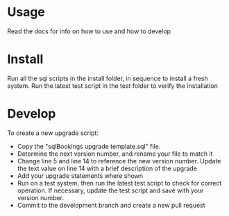 # Usage
Read the docs for info on how to use and how to develop

# Install
Run all the sql scripts in the install folder, in sequence to install a fresh system. 
Run the latest test script in the test folder to verify the installation

# Develop
To create a new upgrade script:
- Copy the "sqlBookings upgrade template.sql" file.
- Determine the next version number, and rename your file to match it
- Change line 5 and line 14 to reference the new version number. Update the text value on line 14 with a brief description of the upgrade
- Add your upgrade statements where shown
- Run on a test system, then run the latest test script to check for correct operation. If necessary, update the test script and save with your version number.
- Commit to the development branch and create a new pull request